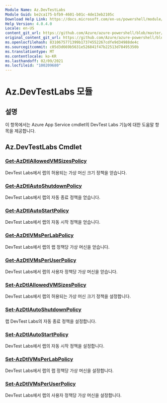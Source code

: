 ```yaml
---
Module Name: Az.DevTestLabs
Module Guid: be2ca175-bfb9-4601-b01c-4de13eb2105c
Download Help Link: https://docs.microsoft.com/en-us/powershell/module/az.devtestlabs
Help Version: 4.0.4.0
Locale: en-US
content_git_url: https://github.com/Azure/azure-powershell/blob/master/src/DevTestLabs/DevTestLabs/help/Az.DevTestLabs.md
original_content_git_url: https://github.com/Azure/azure-powershell/blob/master/src/DevTestLabs/DevTestLabs/help/Az.DevTestLabs.md
ms.openlocfilehash: 8310675771399b17374552267cdfe9d34988de4c
ms.sourcegitcommit: c05d3d669b5631e526841f47b22513d78495350b
ms.translationtype: MT
ms.contentlocale: ko-KR
ms.lasthandoff: 02/09/2021
ms.locfileid: "100209680"
---
```

# Az.DevTestLabs 모듈
## 설명
이 항목에서는 Azure App Service cmdlet의 DevTest Labs 기능에 대한 도움말 항목을 제공합니다.

## Az.DevTestLabs Cmdlet
### [Get-AzDtlAllowedVMSizesPolicy](Get-AzDtlAllowedVMSizesPolicy.md)
DevTest Labs에서 랩의 허용되는 가상 머신 크기 정책을 얻습니다.

### [Get-AzDtlAutoShutdownPolicy](Get-AzDtlAutoShutdownPolicy.md)
DevTest Labs에서 랩의 자동 종료 정책을 얻습니다.

### [Get-AzDtlAutoStartPolicy](Get-AzDtlAutoStartPolicy.md)
DevTest Labs에서 랩의 자동 시작 정책을 얻습니다.

### [Get-AzDtlVMsPerLabPolicy](Get-AzDtlVMsPerLabPolicy.md)
DevTest Labs에서 랩의 랩 정책당 가상 머신을 얻습니다.

### [Get-AzDtlVMsPerUserPolicy](Get-AzDtlVMsPerUserPolicy.md)
DevTest Labs에서 랩의 사용자 정책당 가상 머신을 얻습니다.

### [Set-AzDtlAllowedVMSizesPolicy](Set-AzDtlAllowedVMSizesPolicy.md)
DevTest Labs에서 랩의 허용되는 가상 머신 크기 정책을 설정합니다.

### [Set-AzDtlAutoShutdownPolicy](Set-AzDtlAutoShutdownPolicy.md)
랩 DevTest Labs의 자동 종료 정책을 설정합니다.

### [Set-AzDtlAutoStartPolicy](Set-AzDtlAutoStartPolicy.md)
DevTest Labs에서 랩의 자동 시작 정책을 설정합니다.

### [Set-AzDtlVMsPerLabPolicy](Set-AzDtlVMsPerLabPolicy.md)
DevTest Labs에서 랩의 랩 정책당 가상 머신을 설정합니다.

### [Set-AzDtlVMsPerUserPolicy](Set-AzDtlVMsPerUserPolicy.md)
DevTest Labs에서 랩의 사용자 정책당 가상 머신을 설정합니다.

